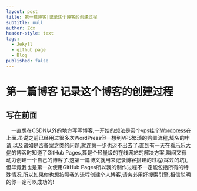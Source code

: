 ```yaml
---
layout: post
title: 第一篇博客|记录这个博客的创建过程
subtitle: null
author: Zcx
header-style: text
tags:
  - Jekyll
  - github page
  - Blog
published: false
---
```


# 第一篇博客 记录这个博客的创建过程
## 写在前面
&ensp;&ensp;一直想在CSDN以外的地方写写博客,一开始的想法是买个vps挂个[Wordpress](https://wordpress.org/)在上面.虽说之前已经用过很多次WordPress但一想到VPS繁琐的购置流程,域名的申请,以及诸如是否备案之类的问题,就连第一步也迈不出去了.直到有一天在看[乐乐大佬](http://candycat1992.github.io/2017/05/29/update-blog/)的博客时知道了GitHub Pages,算是个轻量级的在线网站的解决方案,瞬间又有动力创建一个自己的博客了.这第一篇博文就用来记录博客搭建的过程(踩过的坑),但毕竟我也是第一次使用GitHub Pages所以我的制作过程不一定能包括所有的特殊情况,所以如果你也想按照我的流程创建个人博客,请务必用好搜索引擎,相信聪明的你一定可以成功的!
##


